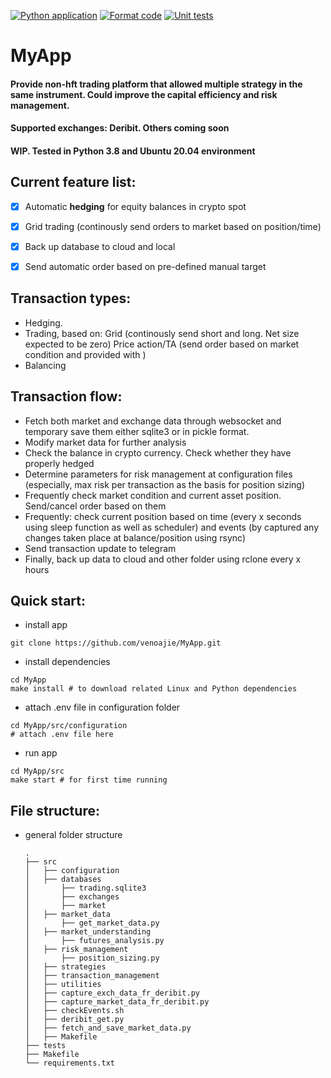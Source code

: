 [![Python application](https://github.com/venoajie/App/actions/workflows/python-app.yml/badge.svg)](https://github.com/venoajie/App/actions/workflows/python-app.yml)
[![Format code](https://github.com/venoajie/App/actions/workflows/ruff.yml/badge.svg)](https://github.com/venoajie/App/actions/workflows/format.yml)
[![Unit tests](https://github.com/venoajie/App/actions/workflows/coverage.yml/badge.svg)](https://github.com/venoajie/App/actions/workflows/coverage.yml)

# MyApp
#### Provide non-hft trading platform that allowed multiple strategy in the same instrument. Could improve the capital efficiency and risk management.

#### Supported exchanges: Deribit. Others coming soon

#### WIP. Tested in Python 3.8 and Ubuntu 20.04 environment

## Current feature list:
- [x] Automatic **hedging** for equity balances in crypto spot
- [x] Grid trading (continously send orders to market based on position/time)
- [x] Back up database to cloud and local
- [x] Send automatic order based on pre-defined manual target


## Transaction types:
- Hedging.
- Trading, based on:
    Grid (continously send short and long. Net size expected to be zero)
    Price action/TA (send order based on market condition and provided with )
- Balancing


## Transaction flow:

- Fetch both market and exchange data through websocket and temporary save them either sqlite3 or in pickle format.
- Modify market data for further analysis
- Check the balance in crypto currency. Check whether they have properly hedged
- Determine parameters for risk management at configuration files (especially, max risk per transaction as the basis for position sizing)
- Frequently check market condition and current asset position. Send/cancel order based on them
- Frequently: check current position based on time (every x seconds using sleep function as well as scheduler) and events (by captured any changes taken place at balance/position using rsync)
- Send transaction update to telegram
- Finally, back up data to cloud and other folder using rclone every x hours

## Quick start:
- install app 
```shell 
git clone https://github.com/venoajie/MyApp.git
``` 
- install dependencies
```shell 
cd MyApp
make install # to download related Linux and Python dependencies
``` 
- attach .env file in configuration folder
```shell 
cd MyApp/src/configuration
# attach .env file here
``` 
- run app
```shell 
cd MyApp/src
make start # for first time running
``` 

## File structure:

- general folder structure

    ```
    .
    ├── src
    │   ├── configuration
    │   ├── databases
    │       ├── trading.sqlite3
    │       ├── exchanges
    │       ├── market
    │   ├── market_data
    │       ├── get_market_data.py
    │   ├── market_understanding
    │       ├── futures_analysis.py
    │   ├── risk_management
    │       ├── position_sizing.py
    │   ├── strategies
    │   ├── transaction_management
    │   ├── utilities
    │   ├── capture_exch_data_fr_deribit.py
    │   ├── capture_market_data_fr_deribit.py
    │   ├── checkEvents.sh
    │   ├── deribit_get.py
    │   ├── fetch_and_save_market_data.py
    │   ├── Makefile
    ├── tests
    ├── Makefile
    └── requirements.txt
    ```
